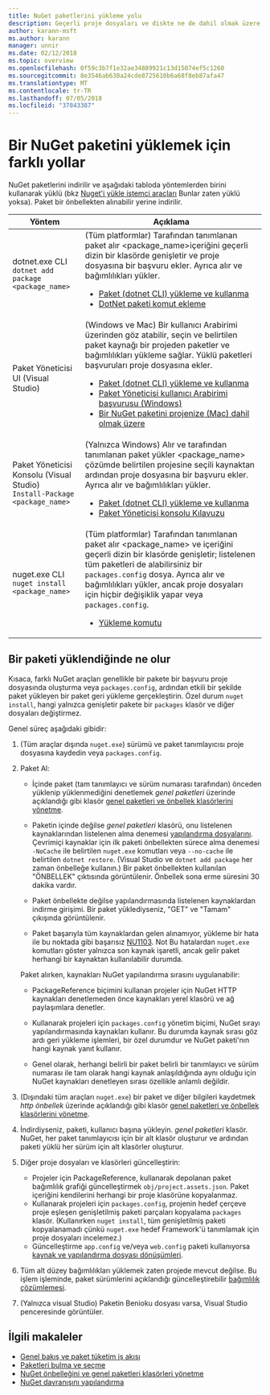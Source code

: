 ```yaml
---
title: NuGet paketlerini yükleme yolu
description: Geçerli proje dosyaları ve diskte ne de dahil olmak üzere, bir projeye NuGet paketlerini yükleme işlemi açıklanır.
author: karann-msft
ms.author: karann
manager: unnir
ms.date: 02/12/2018
ms.topic: overview
ms.openlocfilehash: 0f59c3b7f1e32ae34889921c13d15074ef5c1260
ms.sourcegitcommit: 8e3546ab630a24cde8725610b6a68f8eb87afa47
ms.translationtype: MT
ms.contentlocale: tr-TR
ms.lasthandoff: 07/05/2018
ms.locfileid: "37843387"
---
```

# <a name="different-ways-to-install-a-nuget-package"></a>Bir NuGet paketini yüklemek için farklı yollar

NuGet paketlerini indirilir ve aşağıdaki tabloda yöntemlerden birini kullanarak yüklü (bkz [Nuget'i yükle istemci araçları](../install-nuget-client-tools.md) Bunlar zaten yüklü yoksa). Paket bir önbellekten alınabilir yerine indirilir.

| Yöntem | Açıklama |
| --- | --- |
| dotnet.exe CLI<br/>`dotnet add package <package_name>` | (Tüm platformlar) Tarafından tanımlanan paket alır \<package_name\>içeriğini geçerli dizin bir klasörde genişletir ve proje dosyasına bir başvuru ekler. Ayrıca alır ve bağımlılıkları yükler.<ul><li>[Paket (dotnet CLI) yükleme ve kullanma](../quickstart/install-and-use-a-package-using-the-dotnet-cli.md)</li><li>[DotNet paketi komut ekleme](/dotnet/core/tools/dotnet-add-package)</li></ul> |
| Paket Yöneticisi UI (Visual Studio) | (Windows ve Mac) Bir kullanıcı Arabirimi üzerinden göz atabilir, seçin ve belirtilen paket kaynağı bir projeden paketler ve bağımlılıkları yükleme sağlar. Yüklü paketleri başvuruları proje dosyasına ekler.<ul><li>[Paket (dotnet CLI) yükleme ve kullanma](../quickstart/install-and-use-a-package-in-visual-studio.md)</li><li>[Paket Yöneticisi kullanıcı Arabirimi başvurusu (Windows)](../tools/package-manager-ui.md)</li><li>[Bir NuGet paketini projenize (Mac) dahil olmak üzere](/visualstudio/mac/nuget-walkthrough)</li></ul> |
| Paket Yöneticisi Konsolu (Visual Studio)<br/>`Install-Package <package_name>` | (Yalnızca Windows) Alır ve tarafından tanımlanan paket yükler \<package_name\> çözümde belirtilen projesine seçili kaynaktan ardından proje dosyasına bir başvuru ekler. Ayrıca alır ve bağımlılıkları yükler.<ul><li>[Paket (dotnet CLI) yükleme ve kullanma](../quickstart/install-and-use-a-package-in-visual-studio.md)</li><li>[Paket Yöneticisi konsolu Kılavuzu](../tools/package-manager-console.md)</li></ul> |
| nuget.exe CLI<br/>`nuget install <package_name>` | (Tüm platformlar) Tarafından tanımlanan paket alır \<package_name\> ve içeriğini geçerli dizin bir klasörde genişletir; listelenen tüm paketleri de alabilirsiniz bir `packages.config` dosya. Ayrıca alır ve bağımlılıkları yükler, ancak proje dosyaları için hiçbir değişiklik yapar veya `packages.config`.<ul><li>[Yükleme komutu](../tools/cli-ref-install.md)</li></ul> |

## <a name="what-happens-when-a-package-is-installed"></a>Bir paketi yüklendiğinde ne olur

Kısaca, farklı NuGet araçları genellikle bir pakete bir başvuru proje dosyasında oluşturma veya `packages.config`, ardından etkili bir şekilde paket yükleyen bir paket geri yükleme gerçekleştirin. Özel durum `nuget install`, hangi yalnızca genişletir pakete bir `packages` klasör ve diğer dosyaları değiştirmez.

Genel süreç aşağıdaki gibidir:

1. (Tüm araçlar dışında `nuget.exe`) sürümü ve paket tanımlayıcısı proje dosyasına kaydedin veya `packages.config`.

2. Paket Al:
   - İçinde paket (tam tanımlayıcı ve sürüm numarası tarafından) önceden yüklenip yüklenmediğini denetlemek *genel paketleri* üzerinde açıklandığı gibi klasör [genel paketleri ve önbellek klasörlerini yönetme](managing-the-global-packages-and-cache-folders.md).

   - Paketin içinde değilse *genel paketleri* klasörü, onu listelenen kaynaklarından listelenen alma denemesi [yapılandırma dosyalarını](Configuring-NuGet-Behavior.md). Çevrimiçi kaynaklar için ilk paketi önbellekten sürece alma denemesi `-NoCache` ile belirtilen `nuget.exe` komutları veya `--no-cache` ile belirtilen `dotnet restore`. (Visual Studio ve `dotnet add package` her zaman önbelleğe kullanın.) Bir paket önbellekten kullanılan "ÖNBELLEK" çıktısında görüntülenir. Önbellek sona erme süresini 30 dakika vardır.

   - Paket önbellekte değilse yapılandırmasında listelenen kaynaklardan indirme girişimi. Bir paket yüklediyseniz, "GET" ve "Tamam" çıkışında görüntülenir.

   - Paket başarıyla tüm kaynaklardan gelen alınamıyor, yükleme bir hata ile bu noktada gibi başarısız [NU1103](../reference/errors-and-warnings/NU1103.md). Not Bu hatalardan `nuget.exe` komutları göster yalnızca son kaynak işaretli, ancak gelir paket herhangi bir kaynaktan kullanılabilir durumda.

   Paket alırken, kaynakları NuGet yapılandırma sırasını uygulanabilir:

   - PackageReference biçimini kullanan projeler için NuGet HTTP kaynakları denetlemeden önce kaynakları yerel klasörü ve ağ paylaşımlara denetler.

   - Kullanarak projeleri için `packages.config` yönetim biçimi, NuGet sırayı yapılandırmasında kaynakları kullanır. Bu durumda kaynak sırası göz ardı geri yükleme işlemleri, bir özel durumdur ve NuGet paketi'nın hangi kaynak yanıt kullanır.

   - Genel olarak, herhangi belirli bir paket belirli bir tanımlayıcı ve sürüm numarası ile tam olarak hangi kaynak anlaşıldığında aynı olduğu için NuGet kaynakları denetleyen sırası özellikle anlamlı değildir.

3. (Dışındaki tüm araçları `nuget.exe`) bir paket ve diğer bilgileri kaydetmek *http önbellek* üzerinde açıklandığı gibi klasör [genel paketleri ve önbellek klasörlerini yönetme](managing-the-global-packages-and-cache-folders.md).

4. İndirdiyseniz, paketi, kullanıcı başına yükleyin. *genel paketleri* klasör. NuGet, her paket tanımlayıcısı için bir alt klasör oluşturur ve ardından paketi yüklü her sürüm için alt klasörler oluşturur.

5. Diğer proje dosyaları ve klasörleri güncelleştirin:

    - Projeler için PackageReference, kullanarak depolanan paket bağımlılık grafiği güncelleştirmek `obj/project.assets.json`. Paket içeriğini kendilerini herhangi bir proje klasörüne kopyalanmaz.
    - Kullanarak projeleri için `packages.config`, projenin hedef çerçeve proje eşleşen genişletilmiş paketi parçaları kopyalama `packages` klasör. (Kullanırken `nuget install`, tüm genişletilmiş paketi kopyalanamadı çünkü `nuget.exe` hedef Framework'ü tanımlamak için proje dosyaları incelemez.)
    - Güncelleştirme `app.config` ve/veya `web.config` paketi kullanıyorsa [kaynak ve yapılandırma dosyası dönüşümleri](../create-packages/source-and-config-file-transformations.md).

6. Tüm alt düzey bağımlılıkları yüklemek zaten projede mevcut değilse. Bu işlem işleminde, paket sürümlerini açıklandığı güncelleştirebilir [bağımlılık çözümlemesi](../consume-packages/dependency-resolution.md).

7. (Yalnızca visual Studio) Paketin Benioku dosyası varsa, Visual Studio penceresinde görüntüler.

## <a name="related-articles"></a>İlgili makaleler

- [Genel bakış ve paket tüketim iş akışı](../consume-packages/overview-and-workflow.md)
- [Paketleri bulma ve seçme](../consume-packages/finding-and-choosing-packages.md)
- [NuGet önbelleğini ve genel paketleri klasörleri yönetme](managing-the-global-packages-and-cache-folders.md)
- [NuGet davranışını yapılandırma](../consume-packages/configuring-nuget-behavior.md)

